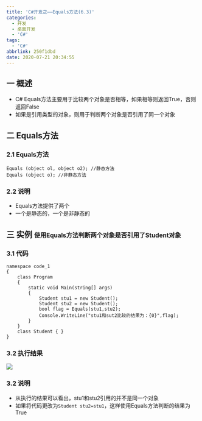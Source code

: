 ```yaml
---
title: 'C#开发之——Equals方法(6.3)'
categories:
  - 开发
  - 桌面开发
  - 'C#'
tags:
  - 'C#'
abbrlink: 250f1dbd
date: 2020-07-21 20:34:55
---
```

## 一 概述

* C# Equals方法主要用于比较两个对象是否相等，如果相等则返回True，否则返回False
* 如果是引用类型的对象，则用于判断两个对象是否引用了同一个对象

<!--more-->

## 二 Equals方法

### 2.1 Equals方法

```
Equals (object ol, object o2); //静态方法
Equals (object o); //非静态方法
```

### 2.2 说明

* Equals方法提供了两个
* 一个是静态的，一个是非静态的

## 三 实例 <font size=3>使用Equals方法判断两个对象是否引用了Student对象</font>

### 3.1 代码

```
namespace code_1
{
    class Program
    {
        static void Main(string[] args)
        {
            Student stu1 = new Student();
            Student stu2 = new Student();
            bool flag = Equals(stu1,stu2);
            Console.WriteLine("stu1和sut2比较的结果为：{0}",flag);
        }
    }
    class Student { }
}
```

### 3.2 执行结果

![][1]

### 3.2 说明

* 从执行的结果可以看出，stu1和stu2引用的并不是同一个对象
* 如果将代码更改为`Student stu2=stu1`，这样使用Equals方法判断的结果为True



[1]:https://images.pgzxc.com/csharp-class-equals.png
